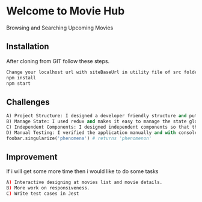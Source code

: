# Welcome to Movie Hub
Browsing and Searching Upcoming Movies 

## Installation

After cloning from GIT follow these steps.

```bash
Change your localhost url with siteBaseUrl in utility file of src folder 
npm install
npm start
```
## Challenges

```python
A) Project Structure: I designed a developer friendly structure and put all the code on right place.
B) Manage State: I used redux and makes it easy to manage the state globaly and i also used the class state management also.
C) Independent Components: I designed independent components so that these can be reusable.
D) Manual Testing: I verified the application manually and with console as well.
foobar.singularize('phenomena') # returns 'phenomenon'
```
## Improvement
If i will get some more time then i would like to do some tasks

```bash
A) Interactive designing at movies list and movie details.
B) More work on responsiveness.
C) Write test cases in Jest
```